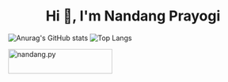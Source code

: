 <h1 align="center">Hi 👋, I'm Nandang Prayogi</h1>



![Anurag's GitHub stats](https://github-readme-stats.vercel.app/api?username=nandangpy&show_icons=true&theme=merko)
![Top Langs](https://github-readme-stats.vercel.app/api/top-langs/?username=nandangpy&hide=scss,html&layout=compact&theme=merko)
<br>
<p><a href="https://www.buymeacoffee.com/nandang.py"> <img align="left" src="https://cdn.buymeacoffee.com/buttons/v2/default-yellow.png" height="50" width="210" alt="nandang.py" /></a></p>
